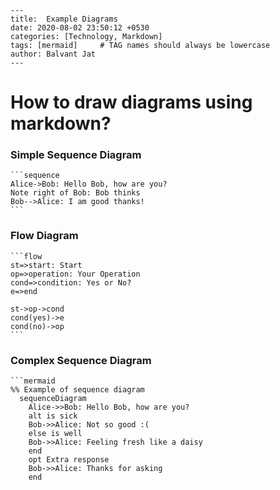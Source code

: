 ```
---
title: 	Example Diagrams
date: 2020-08-02 23:50:12 +0530
categories: [Technology, Markdown]
tags: [mermaid]     # TAG names should always be lowercase
author: Balvant Jat
---
```



# How to draw diagrams using markdown?

### Simple Sequence Diagram

~~~gfm
```sequence
Alice->Bob: Hello Bob, how are you?
Note right of Bob: Bob thinks
Bob-->Alice: I am good thanks!
```
~~~



### Flow Diagram

~~~gfm
```flow
st=>start: Start
op=>operation: Your Operation
cond=>condition: Yes or No?
e=>end

st->op->cond
cond(yes)->e
cond(no)->op
```
~~~



### Complex Sequence Diagram 

~~~gfm
```mermaid
%% Example of sequence diagram
  sequenceDiagram
    Alice->>Bob: Hello Bob, how are you?
    alt is sick
    Bob->>Alice: Not so good :(
    else is well
    Bob->>Alice: Feeling fresh like a daisy
    end
    opt Extra response
    Bob->>Alice: Thanks for asking
    end
~~~

